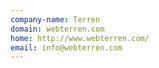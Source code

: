 ```yaml
---
company-name: Terren
domain: webterren.com
home: http://www.webterren.com/
email: info@webterren.com
---
```




